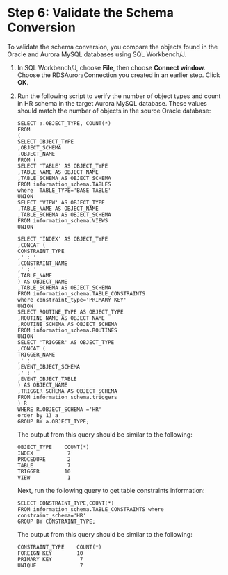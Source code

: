 # Step 6: Validate the Schema Conversion<a name="chap-rdsoracle2aurora.steps.validateschemaconversion"></a>

To validate the schema conversion, you compare the objects found in the Oracle and Aurora MySQL databases using SQL Workbench/J\.

1. In SQL Workbench/J, choose **File**, then choose **Connect window**\. Choose the RDSAuroraConnection you created in an earlier step\. Click **OK**\.

1. Run the following script to verify the number of object types and count in HR schema in the target Aurora MySQL database\. These values should match the number of objects in the source Oracle database:

   ```
   SELECT a.OBJECT_TYPE, COUNT(*)
   FROM
   (
   SELECT OBJECT_TYPE
   ,OBJECT_SCHEMA
   ,OBJECT_NAME
   FROM (
   SELECT 'TABLE' AS OBJECT_TYPE
   ,TABLE_NAME AS OBJECT_NAME
   ,TABLE_SCHEMA AS OBJECT_SCHEMA
   FROM information_schema.TABLES
   where  TABLE_TYPE='BASE TABLE'
   UNION
   SELECT 'VIEW' AS OBJECT_TYPE
   ,TABLE_NAME AS OBJECT_NAME
   ,TABLE_SCHEMA AS OBJECT_SCHEMA
   FROM information_schema.VIEWS
   UNION
   
   SELECT 'INDEX' AS OBJECT_TYPE
   ,CONCAT (
   CONSTRAINT_TYPE
   ,' : '
   ,CONSTRAINT_NAME
   ,' : '
   ,TABLE_NAME
   ) AS OBJECT_NAME
   ,TABLE_SCHEMA AS OBJECT_SCHEMA
   FROM information_schema.TABLE_CONSTRAINTS
   where constraint_type='PRIMARY KEY'
   UNION
   SELECT ROUTINE_TYPE AS OBJECT_TYPE
   ,ROUTINE_NAME AS OBJECT_NAME
   ,ROUTINE_SCHEMA AS OBJECT_SCHEMA
   FROM information_schema.ROUTINES
   UNION
   SELECT 'TRIGGER' AS OBJECT_TYPE
   ,CONCAT (
   TRIGGER_NAME
   ,' : '
   ,EVENT_OBJECT_SCHEMA
   ,' : '
   ,EVENT_OBJECT_TABLE
   ) AS OBJECT_NAME
   ,TRIGGER_SCHEMA AS OBJECT_SCHEMA
   FROM information_schema.triggers
   ) R
   WHERE R.OBJECT_SCHEMA ='HR'
   order by 1) a
   GROUP BY a.OBJECT_TYPE;
   ```

   The output from this query should be similar to the following:

   ```
   OBJECT_TYPE    COUNT(*)
   INDEX           7
   PROCEDURE       2
   TABLE           7
   TRIGGER        10
   VIEW            1
   ```

   Next, run the following query to get table constraints information:

   ```
   SELECT CONSTRAINT_TYPE,COUNT(*)
   FROM information_schema.TABLE_CONSTRAINTS where constraint_schema='HR'
   GROUP BY CONSTRAINT_TYPE;
   ```

   The output from this query should be similar to the following:

   ```
   CONSTRAINT_TYPE    COUNT(*)
   FOREIGN KEY        10
   PRIMARY KEY         7
   UNIQUE              7
   ```